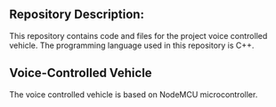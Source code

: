 ## Repository Description:
This repository contains code and files for the project voice controlled vehicle. The programming language used in this repository is C++.

## Voice-Controlled Vehicle 
The voice controlled vehicle is based on NodeMCU microcontroller.


